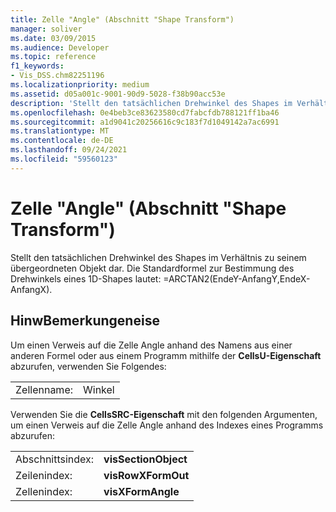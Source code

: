 ```yaml
---
title: Zelle "Angle" (Abschnitt "Shape Transform")
manager: soliver
ms.date: 03/09/2015
ms.audience: Developer
ms.topic: reference
f1_keywords:
- Vis_DSS.chm82251196
ms.localizationpriority: medium
ms.assetid: d05a001c-9001-90d9-5028-f38b90acc53e
description: 'Stellt den tatsächlichen Drehwinkel des Shapes im Verhältnis zu seinem übergeordneten Objekt dar. Die Standardformel zur Bestimmung des Drehwinkels eines 1D-Shapes lautet: =ARCTAN2(EndeY-AnfangY,EndeX-AnfangX).'
ms.openlocfilehash: 0e4beb3ce83623580cd7fabcfdb788121ff1ba46
ms.sourcegitcommit: a1d9041c20256616c9c183f7d1049142a7ac6991
ms.translationtype: MT
ms.contentlocale: de-DE
ms.lasthandoff: 09/24/2021
ms.locfileid: "59560123"
---
```

# <a name="angle-cell-shape-transform-section"></a>Zelle "Angle" (Abschnitt "Shape Transform")

Stellt den tatsächlichen Drehwinkel des Shapes im Verhältnis zu seinem übergeordneten Objekt dar. Die Standardformel zur Bestimmung des Drehwinkels eines 1D-Shapes lautet: =ARCTAN2(EndeY-AnfangY,EndeX-AnfangX).
  
## <a name="remarks"></a>HinwBemerkungeneise

Um einen Verweis auf die Zelle Angle anhand des Namens aus einer anderen Formel oder aus einem Programm mithilfe der **CellsU-Eigenschaft** abzurufen, verwenden Sie Folgendes: 
  
|||
|:-----|:-----|
| Zellenname:  <br/> | Winkel  <br/> |
   
Verwenden Sie die **CellsSRC-Eigenschaft** mit den folgenden Argumenten, um einen Verweis auf die Zelle Angle anhand des Indexes eines Programms abzurufen: 
  
|||
|:-----|:-----|
| Abschnittsindex:  <br/> |**visSectionObject** <br/> |
| Zeilenindex:  <br/> |**visRowXFormOut** <br/> |
| Zellenindex:  <br/> |**visXFormAngle** <br/> |
   

